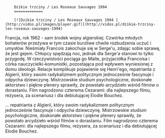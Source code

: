 
        Dzikie trzciny / Les Roseaux Sauvages 1994 
        =============
        
        [![Dzikie trzciny / Les Roseaux Sauvages 1994 ](http://vidos.pl/images/player.gif)](http://vidos.pl/dzikie-trzciny-les-roseaux-sauvages-1994)
        
        
 Francja, rok 1962 - sam środek wojny algierskiej. Czwórka młodych bohaterów przeżywa w tym czasie burzliwe chwile rozbudzenia uczuć i umysłów. Nieśmiały Francois zakochuje się w Serge'u, zdając sobie sprawę, że jest gejem. Chłopcy spędzają noc, jednak dla Serge'a stanowi to tylko przygodę. W rzeczywistości pociąga go Maite, przyjaciółka Francoisa i córka nauczycielki-komunistki, pozostająca pod wpływem wyniesionej z domu ideologii. Relacje komplikuje pojawienie się Henri'ego, repatrianta z Algierii, który swoim radykalizmem politycznym jednocześnie fascynuje i odpycha dziewczynę. 
Mistrzowskie studium psychologiczne, doskonałe aktorstwo i piękne plenery sprawiły, że powstało arcydzieło wśród filmów o dorastaniu. Film nagrodzono czterema Cezarami: dla najlepszego filmu, reżysera, za scenariusz i dla debiutującej Elodie Bouchez. 
 
  ... repatrianta z Algierii, który swoim radykalizmem politycznym jednocześnie fascynuje i odpycha dziewczynę. 
Mistrzowskie studium psychologiczne, doskonałe aktorstwo i piękne plenery sprawiły, że powstało arcydzieło wśród filmów o dorastaniu. Film nagrodzono czterema Cezarami: dla najlepszego filmu, reżysera, za scenariusz i dla debiutującej Elodie Bouchez.
    